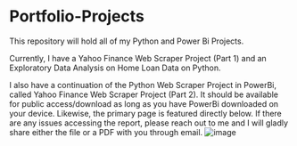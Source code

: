 # Portfolio-Projects
This repository will hold all of my Python and Power Bi Projects.

Currently, I have a Yahoo Finance Web Scraper Project (Part 1) and an Exploratory Data Analysis on Home Loan Data on Python.

I also have a continuation of the Python Web Scraper Project in PowerBi, called Yahoo Finance Web Scraper Project (Part 2). It should be available for public access/download as long as you have PowerBi downloaded on your device. Likewise, the primary page is featured directly below. If there are any issues accessing the report, please reach out to me and I will gladly share either the file or a PDF with you through email. 
![image](https://user-images.githubusercontent.com/127256761/225219764-c397f525-989e-4bd1-bbaf-120ee9286ea3.png)

